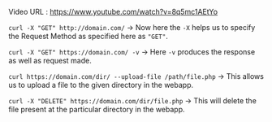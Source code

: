 Video URL :  https://www.youtube.com/watch?v=8q5mc1AEtYo

`curl -X "GET" http://domain.com/` -> Now here the `-X` helps us to specify the Request Method as specified here as `"GET"`.

`curl -X "GET" https://domain.com/ -v` -> Here `-v` produces the response as well as request made.

`curl https://domain.com/dir/ --upload-file /path/file.php` -> This allows us to upload a file to the given directory in the webapp.

`curl -X "DELETE" https://domain.com/dir/file.php` -> This will delete the file present at the particular directory in the webapp.


